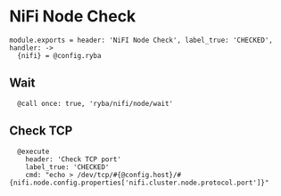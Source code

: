 
# NiFi Node Check

    module.exports = header: 'NiFI Node Check', label_true: 'CHECKED', handler: ->
      {nifi} = @config.ryba

## Wait
      
      @call once: true, 'ryba/nifi/node/wait'

## Check TCP

      @execute
        header: 'Check TCP port'
        label_true: 'CHECKED'
        cmd: "echo > /dev/tcp/#{@config.host}/#{nifi.node.config.properties['nifi.cluster.node.protocol.port']}"
